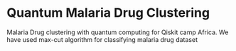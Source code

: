 # Quantum Malaria Drug Clustering
Malaria Drug clustering with quantum computing for Qiskit camp Africa.
We have used max-cut algorithm for classifying malaria drug dataset
